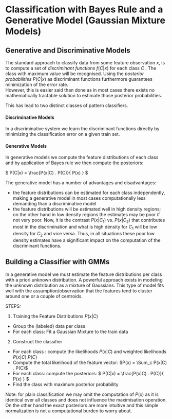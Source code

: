 # Classification with Bayes Rule and a Generative Model (Gaussian Mixture Models)

## Generative and Discriminative Models

The standard approach to classify data from some feature observation $x$, is to compute a set of *discriminant functions* $f(C|x)$ for each class $C$ .  The class with maximum value will be recognised.
Using the *posterior probabilities* $P(C|x)$ as discriminant functions furthermore guarantees minimization of the error rate.   
However, this is easier said than done as in most cases there exists no mathematically tractable solution to estimate those posterior probabilities.

This has lead to two distinct classes of pattern classifiers.

#### Discriminative Models

In a discriminative system we learn the discriminant functions directly by minimizing the classification error on a given train set.

#### Generative Models

In generative models we compute the feature distributions of each class and by application of Bayes rule we then compute the posteriors:

$ P(C|x) = \frac{P(x|C) . P(C)}{ P(x) } $

The generative model has a number of advantages and disadvantages:
- the feature distributions can be estimated for each class independently, making a generative model in most cases computationally less demanding than a discriminative model
- the feature distributions will be estimated well in high density regions; on the other hand in low density regions the estimates may be poor if not very poor.  Now, it is the contrast $P(x|C_1)$ vs. $P(x|C_2)$ that contributes most in the discrimination and what is high density for $C_1$ will be low density for $C_2$ and vice versa.  Thus, in all situations these poor low density estimates have a significant impact on the computation of the discriminant functions.

## Building a Classifier with GMMs

In a generative model we must estimate the feature distributions per class with a priori unknown distribution.  A powerful approach exists in modeling the unknown distribution as a mixture of Gaussians. This type of model fits well with the assumption/observation that the features tend to cluster around one or a couple of centroids.  

STEPS:
1. Training the Feature Distributions $P(x|C)$

- Group the (labeled) data per class
- For each class: Fit a Gaussian Mixture to the train data

2. Construct the classifier


+ For each class : compute the likelihoods $P(x|C)$ and weighted likelihoods $P(x|C) . P(C)$
+ Compute the total likelihood of the feature vector: $P(x) = \Sum_c P(x|C) . P(C)$
+ For each class: compute the posteriors: $ P(C|x) = \frac{P(x|C) . P(C)}{ P(x) } $
+ Find the class with maximum posterior probability

Note: for plain classification we may omit the computation of $P(x)$ as it is identical over all classes and does not influence the maximisation operation.  On the other hand the exact posteriors are more intuitive and this simple normalization is not a computational burden to worry about.
